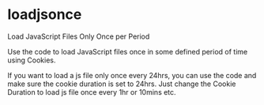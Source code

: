 # loadjsonce
Load JavaScript Files Only Once  per Period

Use the code to load JavaScript files once in some defined period of time using Cookies.

If you want to load a js file only once every 24hrs, you can use the code and make sure the cookie duration is set to 24hrs.
Just change the Cookie Duration to load js file once every 1hr or 10mins etc.

